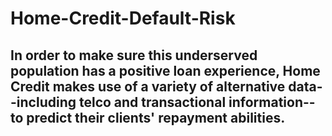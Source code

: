 # Home-Credit-Default-Risk
## In order to make sure this underserved population has a positive loan experience, Home Credit makes use of a variety of alternative data--including telco and transactional information--to predict their clients' repayment abilities.
